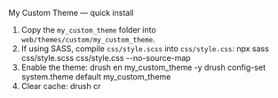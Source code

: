 My Custom Theme — quick install

1. Copy the `my_custom_theme` folder into `web/themes/custom/my_custom_theme`.
2. If using SASS, compile `css/style.scss` into `css/style.css`:
   npx sass css/style.scss css/style.css --no-source-map
3. Enable the theme:
   drush en my_custom_theme -y
   drush config-set system.theme default my_custom_theme
4. Clear cache:
   drush cr

